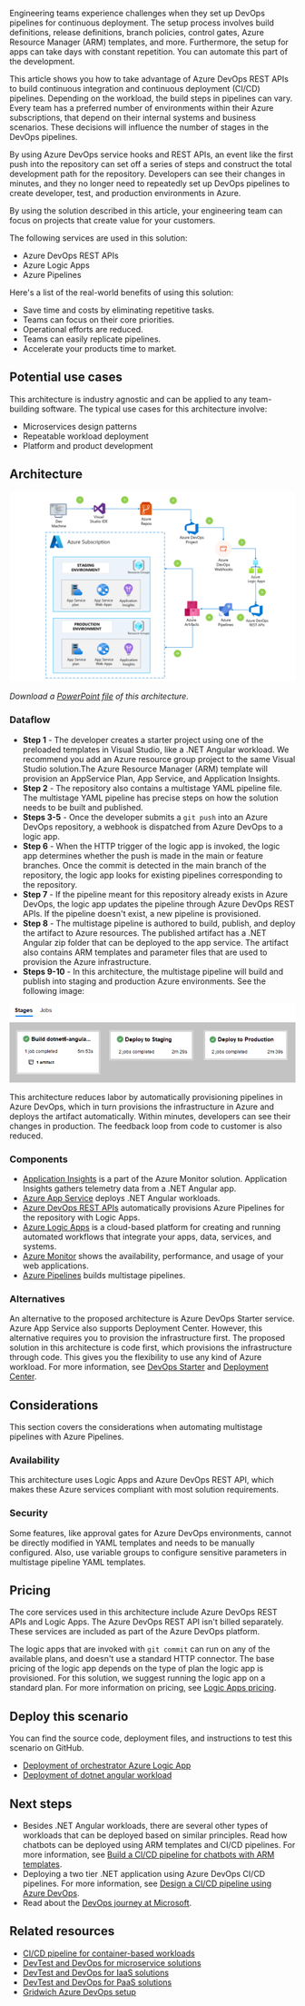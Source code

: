 Engineering teams experience challenges when they set up DevOps pipelines for continuous deployment. The setup process involves build definitions, release definitions, branch policies, control gates, Azure Resource Manager (ARM) templates, and more. Furthermore, the setup for apps can take days with constant repetition. You can automate this part of the development.

This article shows you how to take advantage of Azure DevOps REST APIs to build continuous integration and continuous deployment (CI/CD) pipelines. Depending on the workload, the build steps in pipelines can vary. Every team has a preferred number of environments within their Azure subscriptions, that depend on their internal systems and business scenarios. These decisions will influence the number of stages in the DevOps pipelines.

By using Azure DevOps service hooks and REST APIs, an event like the first push into the repository can set off a series of steps and construct the total development path for the repository. Developers can see their changes in minutes, and they no longer need to repeatedly set up DevOps pipelines to create developer, test, and production environments in Azure.

By using the solution described in this article, your engineering team can focus on projects that create value for your customers.

The following services are used in this solution:

- Azure DevOps REST APIs
- Azure Logic Apps
- Azure Pipelines

Here's a list of the real-world benefits of using this solution:

- Save time and costs by eliminating repetitive tasks.
- Teams can focus on their core priorities.
- Operational efforts are reduced.
- Teams can easily replicate pipelines.
- Accelerate your products time to market.

## Potential use cases

This architecture is industry agnostic and can be applied to any team-building software. The typical use cases for this architecture involve:

- Microservices design patterns
- Repeatable workload deployment
- Platform and product development

## Architecture

![Architecture diagram for automating DevOps pipeline](./media/automate-azure-pipelines.png)

*Download a [PowerPoint file](https://arch-center.azureedge.net/automate-azure-pipelines.pptx) of this architecture.*

### Dataflow

- **Step 1** - The developer creates a starter project using one of the preloaded templates in Visual Studio, like a .NET Angular workload. We recommend you add an Azure resource group project to the same Visual Studio solution.The Azure Resource Manager (ARM) template will provision an AppService Plan, App Service, and Application Insights.
- **Step 2** - The repository also contains a multistage YAML pipeline file. The multistage YAML pipeline has precise steps on how the solution needs to be built and published.
- **Steps 3-5** - Once the developer submits a `git push` into an Azure DevOps repository, a webhook is dispatched from Azure DevOps to a logic app.
- **Step 6** - When the HTTP trigger of the logic app is invoked, the logic app determines whether the push is made in the main or feature branches. Once the commit is detected in the main branch of the repository, the logic app looks for existing pipelines corresponding to the repository.
- **Step 7** - If the pipeline meant for this repository already exists in Azure DevOps, the logic app updates the pipeline through Azure DevOps REST APIs. If the pipeline doesn't exist, a new pipeline is provisioned.
- **Step 8** - The multistage pipeline is authored to build, publish, and deploy the artifact to Azure resources. The published artifact has a .NET Angular zip folder that can be deployed to the app service. The artifact also contains ARM templates and parameter files that are used to provision the Azure infrastructure.
- **Steps 9-10** - In this architecture, the multistage pipeline will build and publish into staging and production Azure environments. See the following image:

![Staging environment](./media/staging-environment-automate-pipelines.png)

This architecture reduces labor by automatically provisioning pipelines in Azure DevOps, which in turn provisions the infrastructure in Azure and deploys the artifact automatically. Within minutes, developers can see their changes in production. The feedback loop from code to customer is also reduced.

### Components

- [Application Insights](/azure/azure-monitor/app/app-insights-overview) is a part of the Azure Monitor solution. Application Insights gathers telemetry data from a .NET Angular app.
- [Azure App Service](https://azure.microsoft.com/services/app-service) deploys .NET Angular workloads.
- [Azure DevOps REST APIs](/rest/api/azure/devops) automatically provisions Azure Pipelines for the repository with Logic Apps.
- [Azure Logic Apps](https://azure.microsoft.com/services/logic-apps) is a cloud-based platform for creating and running automated workflows that integrate your apps, data, services, and systems.
- [Azure Monitor](https://azure.microsoft.com/services/monitor) shows the availability, performance, and usage of your web applications.
- [Azure Pipelines](https://azure.microsoft.com/services/devops/pipelines) builds multistage pipelines.

### Alternatives

An alternative to the proposed architecture is Azure DevOps Starter service. Azure App Service also supports Deployment Center. However, this alternative requires you to provision the infrastructure first. The proposed solution in this architecture is code first, which provisions the infrastructure through code. This gives you the flexibility to use any kind of Azure workload.  For more information, see [DevOps Starter](/azure/devops-project/overview) and [Deployment Center](/azure/app-service/deploy-continuous-deployment).

## Considerations

This section covers the considerations when automating multistage pipelines with Azure Pipelines.

### Availability

This architecture uses Logic Apps and Azure DevOps REST API, which makes these Azure services compliant with most solution requirements.

### Security

Some features, like approval gates for Azure DevOps environments, cannot be directly modified in YAML templates and needs to be manually configured. Also, use variable groups to configure sensitive parameters in multistage pipeline YAML templates.

## Pricing

The core services used in this architecture include Azure DevOps REST APIs and Logic Apps. The Azure DevOps REST API isn't billed separately. These services are included as part of the Azure DevOps platform.

The logic apps that are invoked with `git commit` can run on any of the available plans, and doesn't use a standard HTTP connector. The base pricing of the logic app depends on the type of plan the logic app is provisioned. For this solution, we suggest running the logic app on a standard plan.  For more information on pricing, see [Logic Apps pricing](https://azure.microsoft.com/pricing/details/logic-apps/).

## Deploy this scenario

You can find the source code, deployment files, and instructions to test this scenario on GitHub. 

- [Deployment of orchestrator Azure Logic App](https://github.com/mspnp/multi-stage-azure-pipeline-automation)
- [Deployment of dotnet angular workload](https://github.com/mspnp/multi-stage-azure-pipeline-automation-app)


## Next steps

- Besides .NET Angular workloads, there are several other types of workloads that can be deployed based on similar principles. Read how chatbots can be deployed using ARM templates and CI/CD pipelines. For more information, see [Build a CI/CD pipeline for chatbots with ARM templates](../apps/devops-cicd-chatbot.yml).
- Deploying a two tier .NET application using Azure DevOps CI/CD pipelines. For more information, see [Design a CI/CD pipeline using Azure DevOps](../apps/devops-dotnet-webapp.yml).
- Read about the [DevOps journey at Microsoft](https://azure.microsoft.com/solutions/devops/devops-at-microsoft/).

## Related resources

- [CI/CD pipeline for container-based workloads](../apps/devops-with-aks.yml)
- [DevTest and DevOps for microservice solutions](../../solution-ideas/articles/dev-test-microservice.yml)
- [DevTest and DevOps for IaaS solutions](../../solution-ideas/articles/dev-test-iaas.yml)
- [DevTest and DevOps for PaaS solutions](../../solution-ideas/articles/dev-test-paas.yml)
- [Gridwich Azure DevOps setup](../../reference-architectures/media-services/set-up-azure-devops.yml)
